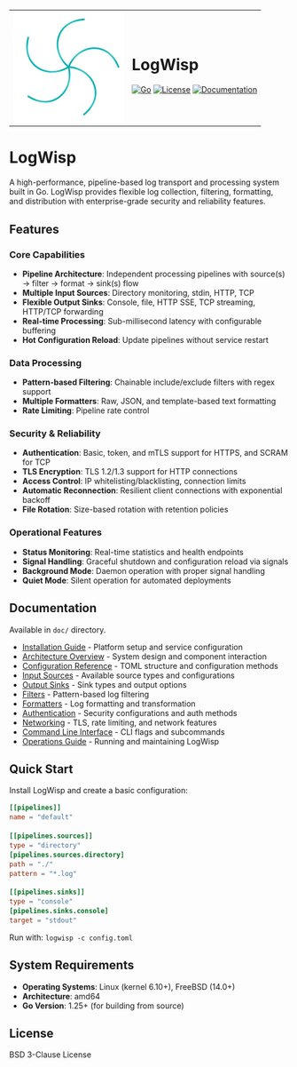 <table>
  <tr>
    <td width="200" valign="middle">
      <img src="asset/logwisp-logo.svg" alt="LogWisp Logo" width="200"/>
    </td>
    <td>
      <h1>LogWisp</h1>
      <p>
        <a href="https://golang.org"><img src="https://img.shields.io/badge/Go-1.25-00ADD8?style=flat&logo=go" alt="Go"></a>
        <a href="https://opensource.org/licenses/BSD-3-Clause"><img src="https://img.shields.io/badge/License-BSD_3--Clause-blue.svg" alt="License"></a>
        <a href="doc/"><img src="https://img.shields.io/badge/Docs-Available-green.svg" alt="Documentation"></a>
      </p>
    </td>
  </tr>
</table>

# LogWisp

A high-performance, pipeline-based log transport and processing system built in Go. LogWisp provides flexible log collection, filtering, formatting, and distribution with enterprise-grade security and reliability features.

## Features

### Core Capabilities
- **Pipeline Architecture**: Independent processing pipelines with source(s) → filter → format → sink(s) flow
- **Multiple Input Sources**: Directory monitoring, stdin, HTTP, TCP
- **Flexible Output Sinks**: Console, file, HTTP SSE, TCP streaming, HTTP/TCP forwarding
- **Real-time Processing**: Sub-millisecond latency with configurable buffering
- **Hot Configuration Reload**: Update pipelines without service restart

### Data Processing
- **Pattern-based Filtering**: Chainable include/exclude filters with regex support
- **Multiple Formatters**: Raw, JSON, and template-based text formatting
- **Rate Limiting**: Pipeline rate control

### Security & Reliability
- **Authentication**: Basic, token, and mTLS support for HTTPS, and SCRAM for TCP
- **TLS Encryption**: TLS 1.2/1.3 support for HTTP connections
- **Access Control**: IP whitelisting/blacklisting, connection limits
- **Automatic Reconnection**: Resilient client connections with exponential backoff
- **File Rotation**: Size-based rotation with retention policies

### Operational Features
- **Status Monitoring**: Real-time statistics and health endpoints
- **Signal Handling**: Graceful shutdown and configuration reload via signals
- **Background Mode**: Daemon operation with proper signal handling
- **Quiet Mode**: Silent operation for automated deployments

## Documentation

Available in `doc/` directory.

- [Installation Guide](doc/installation.md) - Platform setup and service configuration
- [Architecture Overview](doc/architecture.md) - System design and component interaction
- [Configuration Reference](doc/configuration.md) - TOML structure and configuration methods
- [Input Sources](doc/sources.md) - Available source types and configurations
- [Output Sinks](doc/sinks.md) - Sink types and output options
- [Filters](doc/filters.md) - Pattern-based log filtering
- [Formatters](doc/formatters.md) - Log formatting and transformation
- [Authentication](doc/authentication.md) - Security configurations and auth methods
- [Networking](doc/networking.md) - TLS, rate limiting, and network features
- [Command Line Interface](doc/cli.md) - CLI flags and subcommands
- [Operations Guide](doc/operations.md) - Running and maintaining LogWisp

## Quick Start

Install LogWisp and create a basic configuration:

```toml
[[pipelines]]
name = "default"

[[pipelines.sources]]
type = "directory"
[pipelines.sources.directory]
path = "./"
pattern = "*.log"

[[pipelines.sinks]]
type = "console"
[pipelines.sinks.console]
target = "stdout"
```

Run with: `logwisp -c config.toml`

## System Requirements

- **Operating Systems**: Linux (kernel 6.10+), FreeBSD (14.0+)
- **Architecture**: amd64
- **Go Version**: 1.25+ (for building from source)

## License

BSD 3-Clause License
